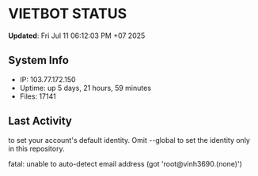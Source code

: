 # VIETBOT STATUS
**Updated**: Fri Jul 11 06:12:03 PM +07 2025

## System Info
- IP: 103.77.172.150
- Uptime: up 5 days, 21 hours, 59 minutes
- Files: 17141

## Last Activity

to set your account's default identity.
Omit --global to set the identity only in this repository.

fatal: unable to auto-detect email address (got 'root@vinh3690.(none)')
